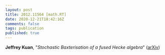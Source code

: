 ```yaml
---
layout: post
title: 2012.11564 [math.RT]
date: 2020-12-21T18:42:16Z
comments: false
tags: publication
published: true
---
```


<b>Jeffrey Kuan</b>, "<i>Stochastic Baxterisation of a fused Hecke algebra</i>" ([arXiv](http://arxiv.org/abs/2012.11564v1))

